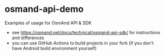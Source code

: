 # osmand-api-demo
Examples of usage for OsmAnd API & SDK

- see https://osmand.net/docs/technical/osmand-api-sdk/ for instructions and differences
- you can use GitHub Actions to build projects in your fork (if you don't have Android build environment yourself)
